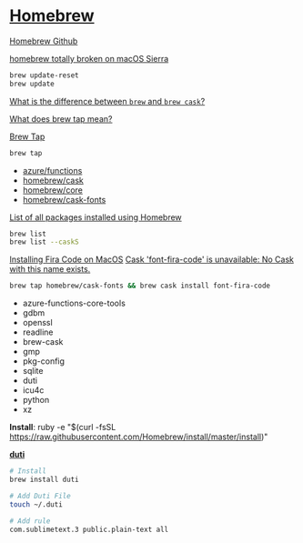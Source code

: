 
# [Homebrew](http://brew.sh/)

[Homebrew Github](https://github.com/Homebrew/homebrew)

[homebrew totally broken on macOS Sierra](https://github.com/Homebrew/brew/issues/2659)

```bash
brew update-reset
brew update
```

[What is the difference between `brew` and `brew cask`?](https://apple.stackexchange.com/q/125468/74706)

[What does brew tap mean?](https://stackoverflow.com/q/34408147/1366033)

[Brew Tap](https://docs.brew.sh/Taps)

```bash
brew tap
```

* [azure/functions](https://github.com/Azure/homebrew-functions)
* [homebrew/cask](https://github.com/Homebrew/homebrew-cask)
* [homebrew/core](https://github.com/Homebrew/homebrew-core)
* [homebrew/cask-fonts](https://github.com/Homebrew/homebrew-cask-fonts)

[List of all packages installed using Homebrew](https://apple.stackexchange.com/q/101090/74706)

```bash
brew list
brew list --caskS
```

[Installing Fira Code on MacOS](https://github.com/tonsky/FiraCode/wiki/Installing#macos)
[Cask 'font-fira-code' is unavailable: No Cask with this name exists.](https://github.com/tonsky/FiraCode/issues/760#issuecomment-540860697)

```bash
brew tap homebrew/cask-fonts && brew cask install font-fira-code
```

* azure-functions-core-tools
* gdbm
* openssl
* readline
* brew-cask
* gmp
* pkg-config
* sqlite
* duti
* icu4c
* python
* xz

**Install**:
ruby -e "$(curl -fsSL https://raw.githubusercontent.com/Homebrew/install/master/install)"

[**duti**](http://duti.org/)

```bash
# Install
brew install duti

# Add Duti File
touch ~/.duti

# Add rule
com.sublimetext.3 public.plain-text all
```
